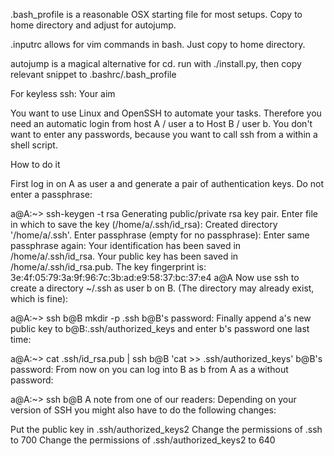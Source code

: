 .bash\_profile is a reasonable OSX starting file for most setups. Copy to home
directory and adjust for autojump.

.inputrc allows for vim commands in bash. Just copy to home directory.

autojump is a magical alternative for cd. run with ./install.py, then copy
relevant snippet to .bashrc/.bash\_profile

For keyless ssh:
Your aim

You want to use Linux and OpenSSH to automate your tasks. Therefore you need an
automatic login from host A / user a to Host B / user b. You don't want to enter
any passwords, because you want to call ssh from a within a shell script.

How to do it

First log in on A as user a and generate a pair of authentication keys. Do not
enter a passphrase:

a@A:~> ssh-keygen -t rsa
Generating public/private rsa key pair.
Enter file in which to save the key (/home/a/.ssh/id\_rsa): 
Created directory '/home/a/.ssh'.
Enter passphrase (empty for no passphrase): 
Enter same passphrase again: 
Your identification has been saved in /home/a/.ssh/id\_rsa.
Your public key has been saved in /home/a/.ssh/id\_rsa.pub.
The key fingerprint is:
3e:4f:05:79:3a:9f:96:7c:3b:ad:e9:58:37:bc:37:e4 a@A
Now use ssh to create a directory ~/.ssh as user b on B. (The directory may
already exist, which is fine):

a@A:~> ssh b@B mkdir -p .ssh
b@B's password: 
Finally append a's new public key to b@B:.ssh/authorized\_keys and enter b's
password one last time:

a@A:~> cat .ssh/id\_rsa.pub | ssh b@B 'cat >> .ssh/authorized\_keys'
b@B's password: 
From now on you can log into B as b from A as a without password:

a@A:~> ssh b@B
A note from one of our readers: Depending on your version of SSH you might also
have to do the following changes:

Put the public key in .ssh/authorized\_keys2
Change the permissions of .ssh to 700
Change the permissions of .ssh/authorized\_keys2 to 640
